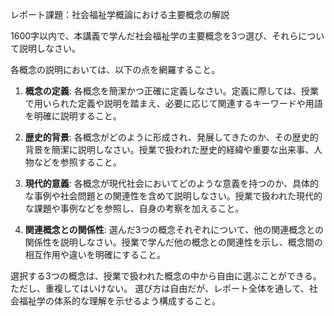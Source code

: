 レポート課題：社会福祉学概論における主要概念の解説

1600字以内で、本講義で学んだ社会福祉学の主要概念を3つ選び、それらについて説明しなさい。

各概念の説明においては、以下の点を網羅すること。

1. **概念の定義**: 各概念を簡潔かつ正確に定義しなさい。定義に際しては、授業で用いられた定義や説明を踏まえ、必要に応じて関連するキーワードや用語を明確に説明すること。

2. **歴史的背景**: 各概念がどのように形成され、発展してきたのか、その歴史的背景を簡潔に説明しなさい。授業で扱われた歴史的経緯や重要な出来事、人物などを参照すること。

3. **現代的意義**: 各概念が現代社会においてどのような意義を持つのか、具体的な事例や社会問題との関連性を含めて説明しなさい。授業で扱われた現代的な課題や事例などを参照し、自身の考察を加えること。

4. **関連概念との関係性**: 選んだ3つの概念それぞれについて、他の関連概念との関係性を説明しなさい。授業で学んだ他の概念との関連性を示し、概念間の相互作用や違いを明確にすること。


選択する3つの概念は、授業で扱われた概念の中から自由に選ぶことができる。ただし、重複してはいけない。  選び方は自由だが、レポート全体を通して、社会福祉学の体系的な理解を示せるよう構成すること。
